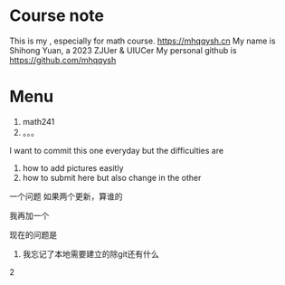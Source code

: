 # Course note
This is my , especially for math course.
https://mhqqysh.cn
My name is Shihong Yuan, a 2023 ZJUer & UIUCer My personal github is https://github.com/mhqqysh
# Menu
1. math241
2. 。。。


I want to commit this one everyday but the difficulties are
1. how to add pictures easitly
2. how to submit here but also change in the other

一个问题 如果两个更新，算谁的

我再加一个




现在的问题是
1. 我忘记了本地需要建立的除git还有什么

2
